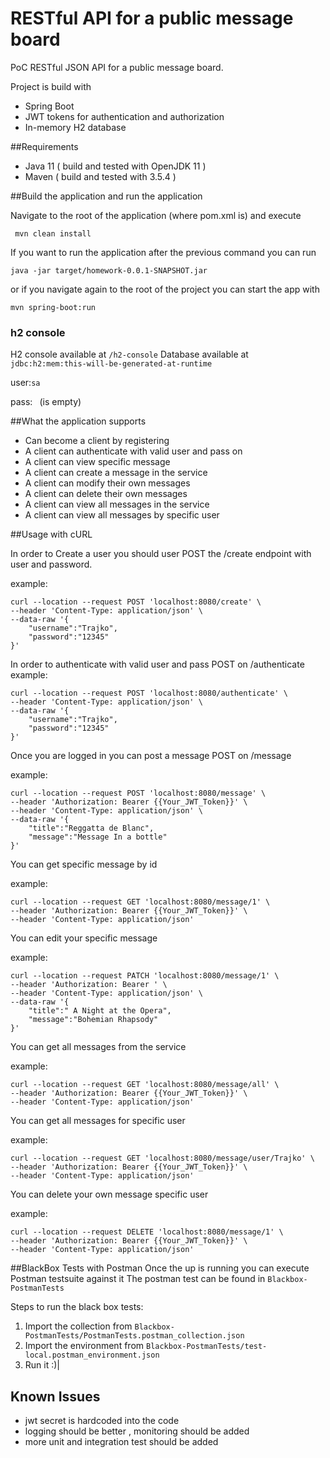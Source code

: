 # RESTful API for a public message board

PoC  RESTful JSON API for a public message board.

Project is build with 
-   Spring Boot 
-   JWT tokens for authentication and authorization
-   In-memory H2 database

##Requirements

- Java 11 ( build and tested with OpenJDK 11 )
- Maven ( build and tested with 3.5.4 )

##Build the application and run the application

Navigate to the root of the application (where pom.xml is) and execute

```shell script
 mvn clean install
``` 

If you want to run the application after the previous command you can run

```shell script
java -jar target/homework-0.0.1-SNAPSHOT.jar
```

or if you navigate again to the root of the project you can start the app with 

```shell script
mvn spring-boot:run
```
### h2 console
H2 console available at `/h2-console` 
Database available at `jdbc:h2:mem:this-will-be-generated-at-runtime`

user:`sa`

pass:` ` (is empty) 

##What the application supports

- Can become a client by registering
- A client can authenticate with valid user and pass on
- A client can view specific message   
- A client can create a message in the service
- A client can modify their own messages
- A client can delete their own messages
- A client can view all messages in the service
- A client can view all messages by specific user

##Usage with cURL

In order to Create a user you should user POST the /create endpoint with user and password.
 
example:
```shell script
curl --location --request POST 'localhost:8080/create' \
--header 'Content-Type: application/json' \
--data-raw '{
	"username":"Trajko",
	"password":"12345"
}'
```  


In order to authenticate with valid user and pass POST on /authenticate
example:
```shell script
curl --location --request POST 'localhost:8080/authenticate' \
--header 'Content-Type: application/json' \
--data-raw '{
	"username":"Trajko",
	"password":"12345"
}'
```

Once you are logged in you can post a message  POST on /message

example:
```shell script
curl --location --request POST 'localhost:8080/message' \
--header 'Authorization: Bearer {{Your_JWT_Token}}' \
--header 'Content-Type: application/json' \
--data-raw '{
	"title":"Reggatta de Blanc",
	"message":"Message In a bottle"
}'
```
You can get specific message by id 

example:
```shell script
curl --location --request GET 'localhost:8080/message/1' \
--header 'Authorization: Bearer {{Your_JWT_Token}}' \
--header 'Content-Type: application/json'
```

You can edit your specific message

example:
```shell script
curl --location --request PATCH 'localhost:8080/message/1' \
--header 'Authorization: Bearer ' \
--header 'Content-Type: application/json' \
--data-raw '{
	"title":" A Night at the Opera",
	"message":"Bohemian Rhapsody"
}'
```

You can get all messages from the service

example:
```shell script
curl --location --request GET 'localhost:8080/message/all' \
--header 'Authorization: Bearer {{Your_JWT_Token}}' \
--header 'Content-Type: application/json'

```
You can get all messages for specific user 

example:
```shell script
curl --location --request GET 'localhost:8080/message/user/Trajko' \
--header 'Authorization: Bearer {{Your_JWT_Token}}' \
--header 'Content-Type: application/json'
```

You can delete your own message specific user 

example:

```shell script
curl --location --request DELETE 'localhost:8080/message/1' \
--header 'Authorization: Bearer {{Your_JWT_Token}}' \
--header 'Content-Type: application/json'
```

##BlackBox Tests with Postman 
Once the up is running you can execute Postman testsuite against it 
The postman test can be found in `Blackbox-PostmanTests`

Steps to run the black box tests:

 1. Import the collection from `Blackbox-PostmanTests/PostmanTests.postman_collection.json`
 2. Import the environment from `Blackbox-PostmanTests/test-local.postman_environment.json`
 3. Run it :)| 
 
## Known Issues

- jwt secret is hardcoded into the code
- logging should be better , monitoring should be added
- more unit and integration test should be added 


